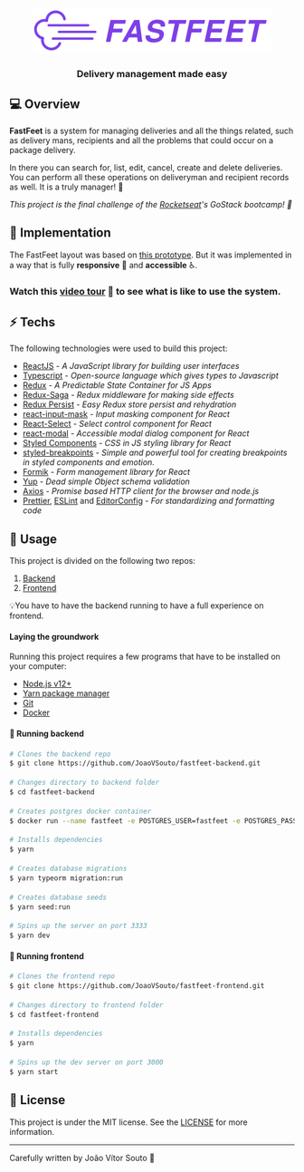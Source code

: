 <div align="center">
	<img alt="Proffy" src="https://raw.githubusercontent.com/JoaoVSouto/fastfeet-frontend/master/src/assets/images/logo.png" />
</div>
<h3 align="center">Delivery management made easy</h3>

## 💻 Overview

**FastFeet** is a system for managing deliveries and all the things related, such as delivery mans, recipients and all the problems that could occur on a package delivery.

In there you can search for, list, edit, cancel, create and delete deliveries. You can perform all these operations on deliveryman and recipient records as well. It is a truly manager! 🌟

_This project is the final challenge of the [Rocketseat](https://rocketseat.com.br/)'s GoStack bootcamp! 🚀_

## 🌴 Implementation

The FastFeet layout was based on [this prototype](https://xd.adobe.com/view/62e829fc-4f10-4ac8-70d2-d39b429d43ee-14d9/grid). But it was implemented in a way that is fully **responsive** 📱 and **accessible** ♿️.

### Watch this [video tour](https://drive.google.com/file/d/1T_rU0cqIixA8SD99Zua5hcVLG_RH9nYQ/view?usp=sharing) 🎥 to see what is like to use the system.

## :zap: Techs

The following technologies were used to build this project:

- [ReactJS](https://reactjs.org/) - _A JavaScript library for building user interfaces_
- [Typescript](https://www.typescriptlang.org/) - _Open-source language which gives types to Javascript_
- [Redux](https://redux.js.org/) - _A Predictable State Container for JS Apps_
- [Redux-Saga](https://redux-saga.js.org/) - _Redux middleware for making side effects_
- [Redux Persist](https://github.com/rt2zz/redux-persist) - _Easy Redux store persist and rehydration_
- [react-input-mask](https://github.com/sanniassin/react-input-mask) - _Input masking component for React_
- [React-Select](https://react-select.com/) - _Select control component for React_
- [react-modal](https://github.com/reactjs/react-modal) - _Accessible modal dialog component for React_
- [Styled Components](https://styled-components.com/) - _CSS in JS styling library for React_
- [styled-breakpoints](https://github.com/mg901/styled-breakpoints) - _Simple and powerful tool for creating breakpoints in styled components and emotion._
- [Formik](https://formik.org/) - _Form management library for React_
- [Yup](https://github.com/jquense/yup) - _Dead simple Object schema validation_
- [Axios](https://github.com/axios/axios) - _Promise based HTTP client for the browser and node.js_
- [Prettier](https://prettier.io/), [ESLint](https://eslint.org/) and [EditorConfig](https://editorconfig.org/) - _For standardizing and formatting code_

## 🚀 Usage

This project is divided on the following two repos:

1. [Backend](https://github.com/JoaoVSouto/fastfeet-backend)
2. [Frontend](https://github.com/JoaoVSouto/fastfeet-frontend)

💡You have to have the backend running to have a full experience on frontend.

#### Laying the groundwork

Running this project requires a few programs that have to be installed on your computer:

- [Node.js v12+](https://nodejs.org/en/)
- [Yarn package manager](https://yarnpkg.com/)
- [Git](https://git-scm.com/)
- [Docker](https://www.docker.com/)

#### 🎲 Running backend

```bash
# Clones the backend repo
$ git clone https://github.com/JoaoVSouto/fastfeet-backend.git

# Changes directory to backend folder
$ cd fastfeet-backend

# Creates postgres docker container
$ docker run --name fastfeet -e POSTGRES_USER=fastfeet -e POSTGRES_PASSWORD=fastfeet -p 5432:5432 -d postgres

# Installs dependencies
$ yarn

# Creates database migrations
$ yarn typeorm migration:run

# Creates database seeds
$ yarn seed:run

# Spins up the server on port 3333
$ yarn dev
```

#### 🧭 Running frontend

```bash
# Clones the frontend repo
$ git clone https://github.com/JoaoVSouto/fastfeet-frontend.git

# Changes directory to frontend folder
$ cd fastfeet-frontend

# Installs dependencies
$ yarn

# Spins up the dev server on port 3000
$ yarn start
```

## :page_facing_up: License

This project is under the MIT license. See the [LICENSE](https://github.com/JoaoVSouto/fastfeet-frontend/blob/master/LICENSE) for more information.

---

Carefully written by João Vítor Souto :ocean:
